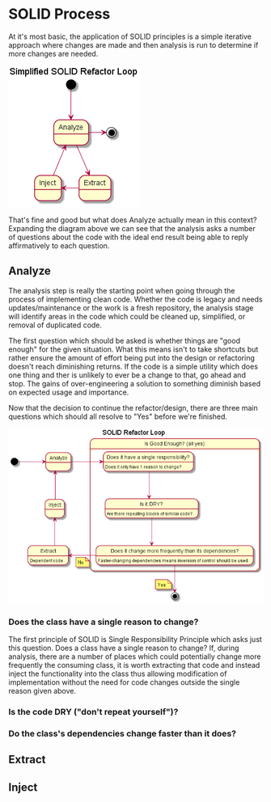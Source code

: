 # SOLID Process

At it's most basic, the application of SOLID principles is a simple iterative approach where changes are made and then analysis is run to determine if more changes are needed.

![Simplified SOLID Refactor Loop](images/solid_refactor_process_simple.png)

That's fine and good but what does Analyze actually mean in this context? Expanding the diagram above we can see that the analysis asks a number of questions about the code with the ideal end result being able to reply affirmatively to each question.

## Analyze
The analysis step is really the starting point when going through the process of implementing clean code. Whether the code is legacy and needs updates/maintenance or the work is a fresh repository, the analysis stage will identify areas in the code which could be cleaned up, simplified, or removal of duplicated code.

The first question which should be asked is whether things are "good enough" for the given situation. What this means isn't to take shortcuts but rather ensure the amount of effort being put into the design or refactoring doesn't reach diminishing returns. If the code is a simple utility which does one thing and ther is unlikely to ever be a change to that, go ahead and stop. The gains of over-engineering a solution to something diminish based on expected usage and importance.

Now that the decision to continue the refactor/design, there are three main questions which should all resolve to "Yes" before we're finished.


![Expanded SOLID Refactor Loop](images/solid_refactor_process.png)


### Does the class have a single reason to change?
The first principle of SOLID is Single Responsibility Principle which asks just this question. Does a class have a single reason to change? If, during analysis, there are a number of places which could potentially change more frequently the consuming class, it is worth extracting that code and instead inject the functionality into the class thus allowing modification of implementation without the need for code changes outside the single reason given above.
### Is the code DRY ("don't repeat yourself")?
### Do the class's dependencies change faster than it does?



## Extract




## Inject
